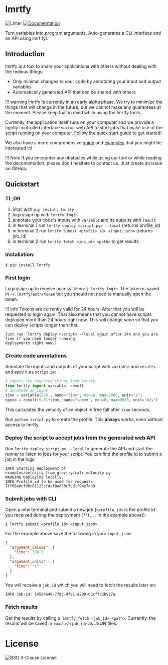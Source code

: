 # lmrtfy

![Linter](https://github.com/lmrtfy/lmrtfy/workflows/linter/badge.svg) [![Documentation](https://github.com/lmrtfy/lmrtfy/actions/workflows/publish_github_pages.yml/badge.svg)](https://lmrtfy.github.io/lmrtfy)

Turn variables into program arguments. Auto-generates a CLI interface and an API using lmrt.fyi.

## Introduction

lmrtfy is a tool to share your applications with others without dealing with the tedious things:

* Only minimal changes to your code by annotating your input and output variables
* Automatically generated API that can be shared with others

!!! warning
lmrtfy is currently in an early alpha phase. We try to minimize the things that will change in
the future, but we cannot make any guarantees at the moment. Please keep that in mind while using
the lmrtfy tools.

Currently, the application itself runs on your computer and we provide a tightly controlled interface
via our web API to start jobs that make use of the script running on your computer. Follow the quick
start guide to get started!

We also have a more comprehensive [guide](guide.md) and [examples](examples.md) that you might be interested in!

!!! Note
If you encounter any obstacles while using our tool or while reading the documentation, please don't
hesitate to contact us. Just create an issue on GitHub.

## Quickstart

### TL;DR
1. intall with `pip install lmrtfy`
2. login/sign up with `lmrtfy login`
3. annotate your code's inputs with `variable` and its outputs with `result`
4. in terminal 1 run `lmrtfy deploy <script.py> --local` (returns profile_id)
5. in terminal 2 run `lmrtfy submit <profile_id> <input.json>` (returns job_id)
6. in terminal 2 run `lmrtfy fetch <job_id> <path>` to get results

### Installation:
`$ pip install lmrtfy`

### First login
Login/sign up to receive access token: `$ lmrtfy login`. The token is saved in `~/.lmrtfy/auth/token` but you
should not need to manually open the token.


!!! info
Tokens are currently valid for 24 hours. After that you will be requested to login again. That also means
that you cannot have scripts deployed more than 24 hours right now. This will change soon so that you
can deploy scripts longer than that.

    Just run `lmrtfy deploy <script> --local`again after 24h and you are fine if you need longer running
    deployments right now.)

### Create code annotations
Annotate the inputs and outputs of your script with `variable` and `results` and save it as `script.py`:
```python
# import the required things from lmrtfy
from lmrtfy import variable, result
# annotate an input
time = variable(200., name="time", min=0, max=1000, unit="s")
speed = result(9.81*time, name="speed", min=0, max=9810, unit="m/s")
```

This calculates the velocity of an object in free fall after `time` seconds.

Run `python script.py` to create the profile. This **always** works, even without access to lmrtfy.

### Deploy the script to accept jobs from the generated web API
Run `lmrtfy deploy script.py --local` to generate the API and start the runner to listen to jobs for your script.
You can find the profile id to submit a job in the logs:
```shell
INFO Starting deployment of examples/velocity_from_gravity/calc_velocity.py
WARNING Deploying locally.
INFO Profile_id to be used for requests: 7ff68a0cfd8c61122cfdaf0a835c7cd1f94e7db9
```

### Submit jobs with CLI
Open a new terminal and submit a new job (`<profile_id>` is the profile id you received during the deployment (`7ff...` in the example above)):
```shell
$ lmrtfy submit <profile_id> <input.json>
```
For the example above save the following in your `input.json`:
```json
{
  "argument_values": {
    "time": 200.0
  },
  "argument_units" : {
    "time": "s"
  }
}
```
You will receive a `job_id` which you will need to fetch the results later on:
```shell
INFO Job-id: 14584640-778c-4f91-a288-03cffc2b9c7a
```
### Fetch results
Get the results by calling `$ lmrtfy fetch <job_id> <path>`. Currently, the results will be saved
in `<path>/<job_id>` as JSON files. 

# License
![BSD 3-Clause License](https://github.com/lmrtfy/lmrtfy/blob/main/LICENSE)
